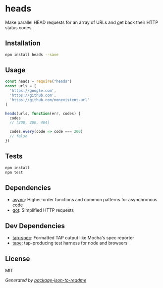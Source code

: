 # heads

Make parallel HEAD requests for an array of URLs and get back their HTTP status codes.

## Installation

```sh
npm install heads --save
```

## Usage

```js
const heads = require("heads")
const urls = [
  'https://google.com',
  'https://github.com',
  'https://github.com/nonexistent-url'
]

heads(urls, function(err, codes) {
  codes
  // [200, 200, 404]

  codes.every(code => code === 200)
  // false
})
```

## Tests

```sh
npm install
npm test
```

## Dependencies

- [async](https://github.com/caolan/async): Higher-order functions and common patterns for asynchronous code
- [got](https://github.com/sindresorhus/got): Simplified HTTP requests

## Dev Dependencies

- [tap-spec](https://github.com/scottcorgan/tap-spec): Formatted TAP output like Mocha&#39;s spec reporter
- [tape](https://github.com/substack/tape): tap-producing test harness for node and browsers

## License

MIT

_Generated by [package-json-to-readme](https://github.com/zeke/package-json-to-readme)_
